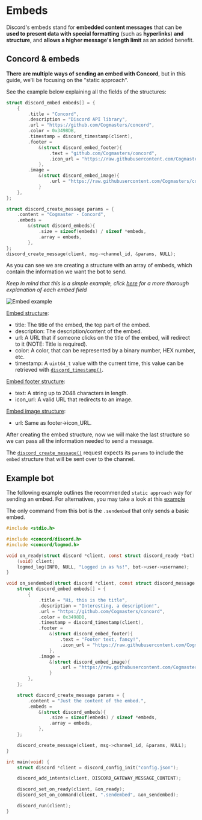 # Embeds

Discord's embeds stand for **embedded content messages** that can be **used to present data with special formatting** (such as **hyperlinks**) **and structure**, and **allows a higher message's length limit** as an added benefit.

## Concord & embeds

**There are multiple ways of sending an embed with Concord**, but in this guide, we'll be focusing on the "static approach".

See the example below explaining all the fields of the structures:

```c
struct discord_embed embeds[] = {
    {
        .title = "Concord",
        .description = "Discord API library",
        .url = "https://github.com/Cogmasters/concord",
        .color = 0x3498DB,
        .timestamp = discord_timestamp(client),
        .footer =
            &(struct discord_embed_footer){
                .text = "github.com/Cogmasters/concord",
                .icon_url = "https://raw.githubusercontent.com/Cogmasters/concord/master/docs/static/concord-small.png",
            },
        .image =
            &(struct discord_embed_image){
                .url = "https://raw.githubusercontent.com/Cogmasters/concord/master/docs/static/social-preview.png",
            }
    },
};

struct discord_create_message params = {
    .content = "Cogmaster - Concord",
    .embeds =
        &(struct discord_embeds){
            .size = sizeof(embeds) / sizeof *embeds,
            .array = embeds,
        },
};
discord_create_message(client, msg->channel_id, &params, NULL);
```

As you can see we are creating a structure with an array of embeds, which contain the information we want the bot to send.

*Keep in mind that this is a simple example, click [here](https://discord.com/developers/docs/resources/channel#embed-object) for a more thorough explanation of each embed field*

![Embed example](screenshots/embeds/embeds_example.png "Embed example")

[Embed structure](https://discord.com/developers/docs/resources/channel#embed-object):

* title: The title of the embed, the top part of the embed.
* description: The description/content of the embed.
* url: A URL that if someone clicks on the title of the embed, will redirect to it (NOTE: Title is required).
* color: A color, that can be represented by a binary number, HEX number, etc.
* timestamp: A `uint64_t` value with the current time, this value can be retrieved with [`discord_timestamp()`](https://cogmasters.github.io/concord/group__DiscordClient.html#ga15a8fe1a6d3f30c18c6985b3afae11f5).

[Embed footer structure](https://discord.com/developers/docs/resources/channel#embed-object-embed-footer-structure):

* text: A string up to 2048 characters in length.
* icon_url: A valid URL that redirects to an image.

[Embed image structure](https://discord.com/developers/docs/resources/channel#embed-object-embed-image-structure):

* url: Same as footer->icon_URL.

After creating the embed structure, now we will make the last structure so we can pass all the information needed to send a message.

The [`discord_create_message()`](https://cogmasters.github.io/concord/structdiscord__create__message.html) request expects its `params` to include the `embed` structure that will be sent over to the channel.

## Example bot

The following example outlines the recommended `static approach` way for sending an embed. For alternatives, you may take a look at this [example](examples/embed.c)

The only command from this bot is the `.sendembed` that only sends a basic embed.

```c
#include <stdio.h>

#include <concord/discord.h>
#include <concord/logmod.h>

void on_ready(struct discord *client, const struct discord_ready *bot) {
    (void) client;
    logmod_log(INFO, NULL, "Logged in as %s!", bot->user->username);
}

void on_sendembed(struct discord *client, const struct discord_message *msg) {
    struct discord_embed embeds[] = {
        {
            .title = "Hi, this is the title",
            .description = "Interesting, a description!",
            .url = "https://github.com/Cogmasters/concord",
            .color = 0x3498DB,
            .timestamp = discord_timestamp(client),
            .footer =
                &(struct discord_embed_footer){
                    .text = "Footer text, fancy!",
                    .icon_url = "https://raw.githubusercontent.com/Cogmasters/concord/master/docs/static/concord-small.png",
                },
            .image =
                &(struct discord_embed_image){
                    .url = "https://raw.githubusercontent.com/Cogmasters/concord/master/docs/static/social-preview.png",
                }
        },
    };

    struct discord_create_message params = {
        .content = "Just the content of the embed.",
        .embeds =
            &(struct discord_embeds){
                .size = sizeof(embeds) / sizeof *embeds,
                .array = embeds,
            },
    };

    discord_create_message(client, msg->channel_id, &params, NULL);
}

int main(void) {
    struct discord *client = discord_config_init("config.json");

    discord_add_intents(client, DISCORD_GATEWAY_MESSAGE_CONTENT);

    discord_set_on_ready(client, &on_ready);
    discord_set_on_command(client, ".sendembed", &on_sendembed);

    discord_run(client);
}
```
